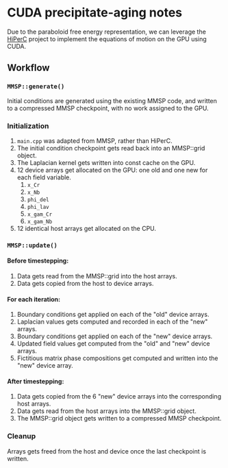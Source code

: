 # CUDA precipitate-aging notes

Due to the paraboloid free energy representation, we can leverage the
[HiPerC](https://github.com/usnistgov/hiperc) project to implement the
equations of motion on the GPU using CUDA.

## Workflow

### `MMSP::generate()`

Initial conditions are generated using the existing MMSP code, and written to a
compressed MMSP checkpoint, with no work assigned to the GPU.

### Initialization

1. `main.cpp` was adapted from MMSP, rather than HiPerC.
2. The initial condition checkpoint gets read back into an MMSP::grid object.
3. The Laplacian kernel gets written into const cache on the GPU.
4. 12 device arrays get allocated on the GPU: one old and one new for each field variable.
    1. `x_Cr`
    2. `x_Nb`
    3. `phi_del`
    4. `phi_lav`
    5. `x_gam_Cr`
    6. `x_gam_Nb`
5. 12 identical host arrays get allocated on the CPU.

### `MMSP::update()`

#### Before timestepping:

1. Data gets read from the MMSP::grid into the host arrays.
2. Data gets copied from the host to device arrays.

#### For each iteration:

1. Boundary conditions get applied on each of the "old" device arrays.
2. Laplacian values gets computed and recorded in each of the "new" arrays.
3. Boundary conditions get applied on each of the "new" device arrays.
4. Updated field values get computed from the "old" and "new" device arrays.
5. Fictitious matrix phase compositions get computed and written into the "new" device  array.

#### After timestepping:

1. Data gets copied from the 6 "new" device arrays into the corresponding host arrays.
2. Data gets read from the host arrays into the MMSP::grid object.
3. The MMSP::grid object gets written to a compressed MMSP checkpoint.

### Cleanup

Arrays gets freed from the host and device once the last checkpoint is written.
